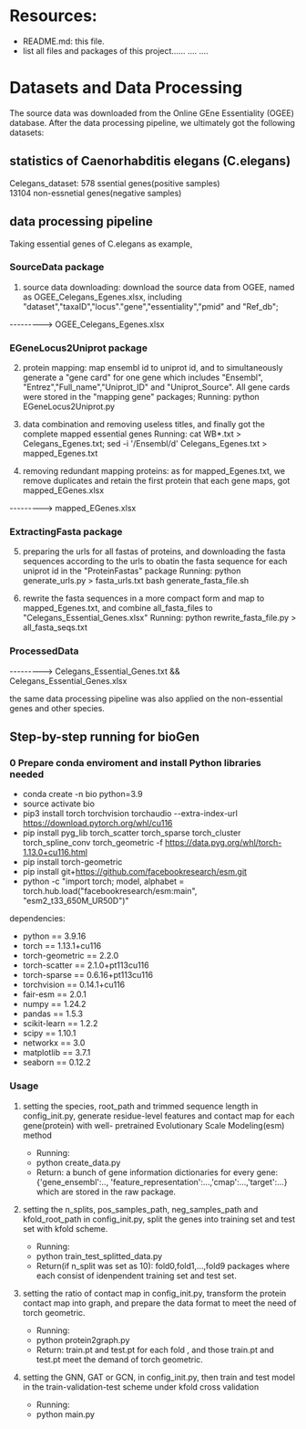 # Resources:

+ README.md: this file.
+ list all files and packages of this project......
....
....

# Datasets and Data Processing 
The source data was downloaded from the Online GEne Essentiality (OGEE) database. After the data processing pipeline, we ultimately got the following datasets:

## statistics of Caenorhabditis elegans (C.elegans)

Celegans_dataset: 578 ssential genes(positive samples)       
                  13104 non-essnetial genes(negative samples)    

## data processing pipeline 
Taking essential genes of C.elegans as example, 

### SourceData package
1. source data downloading: download the source data from OGEE, named as OGEE_Celegans_Egenes.xlsx, including "dataset","taxaID","locus"."gene","essentiality","pmid" and "Ref_db"; 

---------> OGEE_Celegans_Egenes.xlsx

### EGeneLocus2Uniprot package
2. protein mapping: map ensembl id to uniprot id, and to simultaneously generate a "gene card" for one gene which includes "Ensembl", "Entrez","Full_name","Uniprot_ID" and "Uniprot_Source". All gene cards were stored in the "mapping gene" packages; 
   Running: 
   python EGeneLocus2Uniprot.py

3. data combination and removing useless titles, and finally got the complete mapped essential genes
   Running: 
   cat WB*.txt > Celegans_Egenes.txt; 
   sed -i '/Ensembl/d' Celegans_Egenes.txt > mapped_Egenes.txt

4. removing redundant mapping proteins: as for mapped_Egenes.txt, we remove duplicates and retain the first protein that each gene maps, got mapped_EGenes.xlsx 

---------> mapped_EGenes.xlsx

### ExtractingFasta package
5. preparing the urls for all fastas of proteins, and downloading the fasta sequences according to the urls to obatin the fasta sequence for each uniprot id in the  "ProteinFastas" package
    Running:
    python generate_urls.py > fasta_urls.txt
    bash generate_fasta_file.sh 
 
6. rewrite the fasta sequences in a more compact form and map to mapped_Egenes.txt,  and combine all_fasta_files to
"Celegans_Essential_Genes.xlsx" 
    Running:
    python rewrite_fasta_file.py > all_fasta_seqs.txt


### ProcessedData
---------> Celegans_Essential_Genes.txt && Celegans_Essential_Genes.xlsx 

the same data processing pipeline was also applied on the non-essential genes and other species.  

## Step-by-step running for bioGen 

### 0 Prepare conda enviroment and install Python libraries needed
+ conda create -n bio python=3.9 
+ source activate bio 
+ pip3 install torch torchvision torchaudio --extra-index-url https://download.pytorch.org/whl/cu116
+ pip install pyg_lib torch_scatter torch_sparse torch_cluster torch_spline_conv torch_geometric -f https://data.pyg.org/whl/torch-1.13.0+cu116.html
+ pip install torch-geometric
+ pip install git+https://github.com/facebookresearch/esm.git
+ python -c "import torch; model, alphabet = torch.hub.load("facebookresearch/esm:main", "esm2_t33_650M_UR50D")"

dependencies: 
   + python == 3.9.16 
   + torch == 1.13.1+cu116
   + torch-geometric == 2.2.0 
   + torch-scatter == 2.1.0+pt113cu116
   + torch-sparse == 0.6.16+pt113cu116
   + torchvision == 0.14.1+cu116
   + fair-esm == 2.0.1
   + numpy == 1.24.2 
   + pandas == 1.5.3
   + scikit-learn == 1.2.2 
   + scipy == 1.10.1
   + networkx == 3.0
   + matplotlib == 3.7.1 
   + seaborn == 0.12.2
### Usage 

1. setting the species, root_path and trimmed sequence length in config_init.py, generate residue-level features and contact map for each gene(protein) with well-      pretrained Evolutionary Scale Modeling(esm) method
   + Running: 
   + python create_data.py 
   + Return: 
     a bunch of gene information dictionaries for every gene: {'gene_ensembl':.., 'feature_representation':...,'cmap':...,'target':...} which are stored in the raw   package.

2. setting the n_splits, pos_samples_path, neg_samples_path and kfold_root_path in config_init.py, split the genes into training set and test set with kfold scheme.
   + Running:
   + python train_test_splitted_data.py  
   + Return(if n_split was set as 10): 
     fold0,fold1,...,fold9 packages where each consist of idenpendent training set and test set. 

3. setting the ratio of contact map in config_init.py, transform the protein contact map into graph, and prepare the data format to meet the need of torch geometric.
   + Running: 
   + python protein2graph.py
   + Return: 
     train.pt and test.pt for each fold , and those train.pt and test.pt meet the demand of torch geometric.


4. setting the GNN, GAT or GCN, in config_init.py, then train and test model in the train-validation-test scheme under kfold cross validation
   + Running:
   + python main.py  










